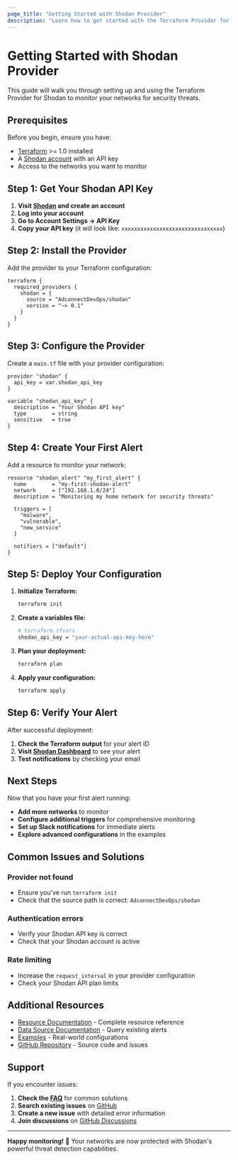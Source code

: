 ```yaml
---
page_title: "Getting Started with Shodan Provider"
description: "Learn how to get started with the Terraform Provider for Shodan"
---
```


# Getting Started with Shodan Provider

This guide will walk you through setting up and using the Terraform Provider for Shodan to monitor your networks for security threats.

## Prerequisites

Before you begin, ensure you have:

- [Terraform](https://www.terraform.io/downloads.html) >= 1.0 installed
- A [Shodan account](https://shodan.io) with an API key
- Access to the networks you want to monitor

## Step 1: Get Your Shodan API Key

1. **Visit [Shodan](https://shodan.io) and create an account**
2. **Log into your account**
3. **Go to Account Settings → API Key**
4. **Copy your API key** (it will look like: `xxxxxxxxxxxxxxxxxxxxxxxxxxxxxxxx`)

## Step 2: Install the Provider

Add the provider to your Terraform configuration:

```hcl
terraform {
  required_providers {
    shodan = {
      source = "AdconnectDevOps/shodan"
      version = "~> 0.1"
    }
  }
}
```

## Step 3: Configure the Provider

Create a `main.tf` file with your provider configuration:

```hcl
provider "shodan" {
  api_key = var.shodan_api_key
}

variable "shodan_api_key" {
  description = "Your Shodan API key"
  type        = string
  sensitive   = true
}
```

## Step 4: Create Your First Alert

Add a resource to monitor your network:

```hcl
resource "shodan_alert" "my_first_alert" {
  name        = "my-first-shodan-alert"
  network     = ["192.168.1.0/24"]
  description = "Monitoring my home network for security threats"
  
  triggers = [
    "malware",
    "vulnerable",
    "new_service"
  ]
  
  notifiers = ["default"]
}
```

## Step 5: Deploy Your Configuration

1. **Initialize Terraform:**
   ```bash
   terraform init
   ```

2. **Create a variables file:**
   ```bash
   # terraform.tfvars
   shodan_api_key = "your-actual-api-key-here"
   ```

3. **Plan your deployment:**
   ```bash
   terraform plan
   ```

4. **Apply your configuration:**
   ```bash
   terraform apply
   ```

## Step 6: Verify Your Alert

After successful deployment:

1. **Check the Terraform output** for your alert ID
2. **Visit [Shodan Dashboard](https://shodan.io)** to see your alert
3. **Test notifications** by checking your email

## Next Steps

Now that you have your first alert running:

- **Add more networks** to monitor
- **Configure additional triggers** for comprehensive monitoring
- **Set up Slack notifications** for immediate alerts
- **Explore advanced configurations** in the examples

## Common Issues and Solutions

### Provider not found
- Ensure you've run `terraform init`
- Check that the source path is correct: `AdconnectDevOps/shodan`

### Authentication errors
- Verify your Shodan API key is correct
- Check that your Shodan account is active

### Rate limiting
- Increase the `request_interval` in your provider configuration
- Check your Shodan API plan limits

## Additional Resources

- [Resource Documentation](../resources/shodan_alert.md) - Complete resource reference
- [Data Source Documentation](../data-sources/shodan_alert.md) - Query existing alerts
- [Examples](../../examples/) - Real-world configurations
- [GitHub Repository](https://github.com/AdconnectDevOps/terraform-provider-shodan) - Source code and issues

## Support

If you encounter issues:

1. **Check the [FAQ](../../faq.md)** for common solutions
2. **Search existing issues** on [GitHub](https://github.com/AdconnectDevOps/terraform-provider-shodan/issues)
3. **Create a new issue** with detailed error information
4. **Join discussions** on [GitHub Discussions](https://github.com/AdconnectDevOps/terraform-provider-shodan/discussions)

---

**Happy monitoring!** 🚀 Your networks are now protected with Shodan's powerful threat detection capabilities.
